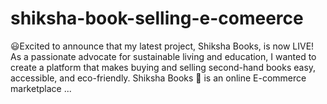 # shiksha-book-selling-e-comeerce
😃Excited to announce that my latest project, Shiksha Books, is now LIVE!    As a passionate advocate for sustainable living and education, I wanted to create a platform that makes buying and selling second-hand books easy, accessible, and eco-friendly.     Shiksha Books 💯  is an online E-commerce marketplace ...
